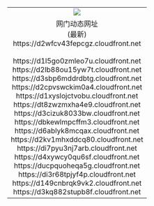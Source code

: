 ﻿<table>
  <tr></tr>
  <tr><td colspan=2 align=center><img src="https://d2wfcv43fepcgz.cloudfront.net/Up/oGate.jpg" /></td></tr>
  <tr><td colspan=2 align=center>网门动态网址<br/>(最新)
<br>https://d2wfcv43fepcgz.cloudfront.net
<br/>
<br>https://d1l5go0zmleo7u.cloudfront.net
<br>https://d2lb88ou15yw7t.cloudfront.net
<br>https://d3sbp6mddrdbtg.cloudfront.net
<br>https://d2cpvswckim0a4.cloudfront.net
<br>https://d1xyslojctvobu.cloudfront.net
<br>https://dt8zwzmxha4e9.cloudfront.net
<br>https://d3cizuk8033bw.cloudfront.net
<br>https://dbkewlmpcffm3.cloudfront.net
<br>https://d6ablyk8mcqax.cloudfront.net
<br>https://d2kv1mhxddcq80.cloudfront.net
<br>https://di7pyu3nj7arb.cloudfront.net
<br>https://d4xywcy0qu6sf.cloudfront.net
<br>https://ducpquoheqa5g.cloudfront.net
<br>https://di3r68tpjyf4p.cloudfront.net
<br>https://d149cnbrqk9vk2.cloudfront.net
<br>https://d3kq882stupb8f.cloudfront.net
    </td>
  </tr>
</table>
